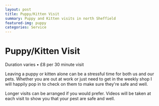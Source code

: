 ```yaml
---
layout: post
title: Puppy/Kitten Visit
summary: Puppy and Kitten visits in north Sheffield
featured-img: puppy
categories: Service
---
```


# Puppy/Kitten Visit

Duration varies • £8 per 30 minute visit

Leaving a puppy or kitten alone can be a stressful time for both us and our pets. Whether you are out at work or just need to get in the weekly shop I will happily pop in to check on them to make sure they're safe and well.

Longer visits can be arranged if you would prefer. Videos will be taken at each visit to show you that your pest are safe and well.

